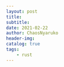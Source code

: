 ```yaml
---
layout: post
title: 
subtitle: 
date: 2021-02-22
author: ChaosNyaruko
header-img: 
catalog: true
tags:
    - rust
---
```


